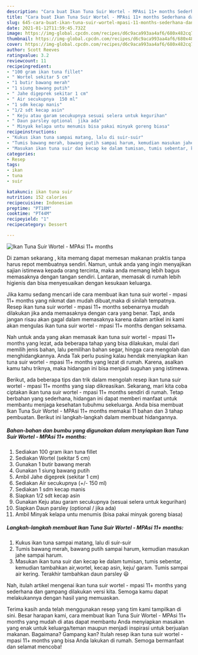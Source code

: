 ```yaml
---
description: "Cara buat Ikan Tuna Suir Wortel - MPAsi 11+ months Sederhana dan Mudah Dibuat"
title: "Cara buat Ikan Tuna Suir Wortel - MPAsi 11+ months Sederhana dan Mudah Dibuat"
slug: 645-cara-buat-ikan-tuna-suir-wortel-mpasi-11-months-sederhana-dan-mudah-dibuat
date: 2021-01-12T11:59:45.732Z
image: https://img-global.cpcdn.com/recipes/d6c9aca993aa4af6/680x482cq70/ikan-tuna-suir-wortel-mpasi-11-months-foto-resep-utama.jpg
thumbnail: https://img-global.cpcdn.com/recipes/d6c9aca993aa4af6/680x482cq70/ikan-tuna-suir-wortel-mpasi-11-months-foto-resep-utama.jpg
cover: https://img-global.cpcdn.com/recipes/d6c9aca993aa4af6/680x482cq70/ikan-tuna-suir-wortel-mpasi-11-months-foto-resep-utama.jpg
author: Scott Reeves
ratingvalue: 3.2
reviewcount: 11
recipeingredient:
- "100 gram ikan tuna fillet"
- " Wortel sekitar 5 cm"
- "1 butir bawang merah"
- "1 siung bawang putih"
- " Jahe digeprek sekitar 1 cm"
- " Air secukupnya  150 ml"
- "1 sdm kecap manis"
- "1/2 sdt kecap asin"
- " Keju atau garam secukupnya sesuai selera untuk kegurihan"
- " Daun parsley optional  jika ada"
- " Minyak kelapa untu menumis bisa pakai minyak goreng biasa"
recipeinstructions:
- "Kukus ikan tuna sampai matang, lalu di suir-suir"
- "Tumis bawang merah, bawang putih sampai harum, kemudian masukan jahe sampai harum."
- "Masukan ikan tuna suir dan kecap ke dalam tumisan, tumis sebentar, kemudian tambahkan air,wortel, kecap asin, keju/ garam. Tumis sampai air kering. Terakhir tambahkan daun parsley 😃"
categories:
- Resep
tags:
- ikan
- tuna
- suir

katakunci: ikan tuna suir 
nutrition: 152 calories
recipecuisine: Indonesian
preptime: "PT18M"
cooktime: "PT44M"
recipeyield: "1"
recipecategory: Dessert

---
```



![Ikan Tuna Suir Wortel - MPAsi 11+ months](https://img-global.cpcdn.com/recipes/d6c9aca993aa4af6/680x482cq70/ikan-tuna-suir-wortel-mpasi-11-months-foto-resep-utama.jpg)

Di zaman  sekarang , kita memang dapat memesan makanan praktis tanpa harus repot membuatnya sendiri. Namun, untuk anda yang ingin menyajikan sajian istimewa kepada orang tercinta, maka anda memang lebih bagus memasaknya dengan tangan sendiri. Lantaran, memasak di rumah lebih higienis dan bisa menyesuaikan dengan kesukaan keluarga.

Jika kamu sedang mencari ide cara membuat ikan tuna suir wortel - mpasi 11+ months yang nikmat dan mudah dibuat,maka di sinilah tempatnya. Resep ikan tuna suir wortel - mpasi 11+ months  sebenarnya mudah dilakukan jika anda memasaknya dengan cara yang benar. Tapi, anda jangan risau akan gagal dalam memasaknya 
karena dalam artikel ini kami akan mengulas ikan tuna suir wortel - mpasi 11+ months dengan seksama.  



Nah untuk anda yang akan memasak ikan tuna suir wortel - mpasi 11+ months yang lezat, ada beberapa tahap yang bisa dilakukan, mulai dari memilih jenis bahan, lalu pemilihan bahan segar, hingga cara mengolah dan menghidangkannya. Anda Tak perlu pusing kalau hendak menyiapkan ikan tuna suir wortel - mpasi 11+ months yang lezat di rumah. Karena, asalkan kamu  tahu triknya, maka hidangan ini bisa menjadi suguhan yang istimewa.

Berikut, ada beberapa tips dan trik dalam mengolah resep ikan tuna suir wortel - mpasi 11+ months yang siap dikreasikan. Sekarang, mari kita coba ciptakan ikan tuna suir wortel - mpasi 11+ months sendiri di rumah. Tetap berbahan yang sederhana, hidangan ini dapat memberi manfaat untuk membantu menjaga kesehatan tubuhmu sekeluarga. Anda bisa membuat Ikan Tuna Suir Wortel - MPAsi 11+ months memakai 11 bahan dan 3 tahap pembuatan. Berikut ini langkah-langkah dalam membuat hidangannya.

<!--inarticleads1-->

##### Bahan-bahan dan bumbu yang digunakan dalam menyiapkan Ikan Tuna Suir Wortel - MPAsi 11+ months:

1. Sediakan 100 gram ikan tuna fillet
1. Sediakan  Wortel (sekitar 5 cm)
1. Gunakan 1 butir bawang merah
1. Gunakan 1 siung bawang putih
1. Ambil  Jahe digeprek (sekitar 1 cm)
1. Sediakan  Air secukupnya (+/- 150 ml)
1. Sediakan 1 sdm kecap manis
1. Siapkan 1/2 sdt kecap asin
1. Gunakan  Keju atau garam secukupnya (sesuai selera untuk kegurihan)
1. Siapkan  Daun parsley (optional / jika ada)
1. Ambil  Minyak kelapa untu menumis (bisa pakai minyak goreng biasa)




<!--inarticleads2-->

##### Langkah-langkah membuat Ikan Tuna Suir Wortel - MPAsi 11+ months:

1. Kukus ikan tuna sampai matang, lalu di suir-suir
1. Tumis bawang merah, bawang putih sampai harum, kemudian masukan jahe sampai harum.
1. Masukan ikan tuna suir dan kecap ke dalam tumisan, tumis sebentar, kemudian tambahkan air,wortel, kecap asin, keju/ garam. Tumis sampai air kering. Terakhir tambahkan daun parsley 😃




Nah, itulah artikel mengenai  ikan tuna suir wortel - mpasi 11+ months  yang sederhana dan gampang dilakukan versi kita. Semoga kamu dapat melakukannya dengan hasil yang memuaskan. 

Terima kasih anda telah menggunakan resep yang tim kami tampilkan di sini. Besar harapan kami, cara membuat  Ikan Tuna Suir Wortel - MPAsi 11+ months yang mudah di atas dapat membantu Anda menyiapkan masakan yang enak untuk keluarga/teman maupun menjadi inspirasi untuk berjualan makanan. Bagaimana? Gampang kan? Itulah resep ikan tuna suir wortel - mpasi 11+ months yang bisa Anda lakukan di rumah. Semoga bermanfaat dan selamat mencoba!

